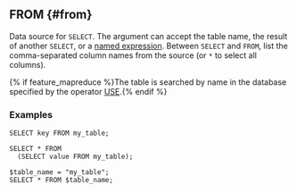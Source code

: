 ## FROM {#from}

Data source for `SELECT`. The argument can accept the table name, the result of another `SELECT`, or a [named expression](../expressions.md#named-nodes). Between `SELECT` and `FROM`, list the comma-separated column names from the source (or `*` to select all columns).

{% if feature_mapreduce %}The table is searched by name in the database specified by the operator [USE](../use.md).{% endif %}

### Examples

```yql
SELECT key FROM my_table;
```

```yql
SELECT * FROM
  (SELECT value FROM my_table);
```

```yql
$table_name = "my_table";
SELECT * FROM $table_name;
```

